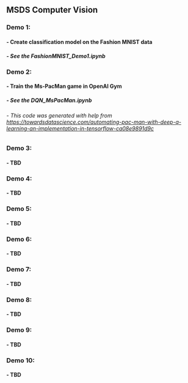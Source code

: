 ## MSDS Computer Vision
### Demo 1: 
#### - Create classification model on the Fashion MNIST data
##### - See the FashionMNIST_Demo1.ipynb

### Demo 2: 
#### - Train the Ms-PacMan game in OpenAI Gym
##### - See the DQN_MsPacMan.ipynb
###### - This code was generated with help from https://towardsdatascience.com/automating-pac-man-with-deep-q-learning-an-implementation-in-tensorflow-ca08e9891d9c

### Demo 3: 
#### - TBD

### Demo 4: 
#### - TBD

### Demo 5: 
#### - TBD

### Demo 6: 
#### - TBD

### Demo 7: 
#### - TBD

### Demo 8: 
#### - TBD

### Demo 9: 
#### - TBD

### Demo 10: 
#### - TBD
